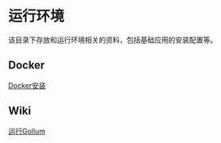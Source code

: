 # 运行环境

该目录下存放和运行环境相关的资料，包括基础应用的安装配置等。

## Docker
[Docker安装](Docker/Installation)

## Wiki
[运行Gollum](Wiki/Gollum/Run-via-Docker)